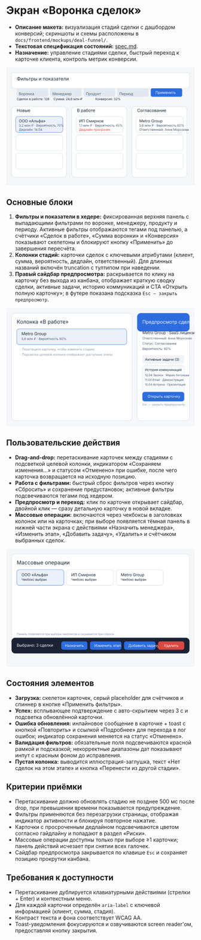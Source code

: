 # Экран «Воронка сделок»

- **Описание макета:** визуализация стадий сделки с дашбордом конверсий; скриншоты и схемы расположены в `docs/frontend/mockups/deal-funnel/`.
- **Текстовая спецификация состояний:** [spec.md](mockups/deal-funnel/spec.md).
- **Назначение:** управление стадиями сделки, быстрый переход к карточке клиента, контроль метрик конверсии.

![Список стадий](mockups/deal-funnel/deal-funnel-list.svg)

## Основные блоки
1. **Фильтры и показатели в хедере:** фиксированная верхняя панель с выпадающими фильтрами по воронке, менеджеру, продукту и периоду. Активные фильтры отображаются тегами под панелью, а счётчики «Сделок в работе», «Сумма воронки» и «Конверсия» показывают скелетоны и блокируют кнопку «Применить» до завершения пересчёта.
2. **Колонки стадий:** карточки сделок с ключевыми атрибутами (клиент, сумма, вероятность, дедлайн, ответственный). Для длинных названий включён truncation с тултипом при наведении.
3. **Правый сайдбар предпросмотра:** раскрывается по клику на карточку без выхода из канбана, отображает краткую сводку сделки, активные задачи, историю коммуникаций и CTA «Открыть полную карточку»; в футере показана подсказка `Esc — закрыть предпросмотр`.

![Предпросмотр сделки](mockups/deal-funnel/deal-funnel-preview.svg)

## Пользовательские действия
- **Drag-and-drop:** перетаскивание карточек между стадиями с подсветкой целевой колонки, индикатором «Сохраняем изменения…» и статусом «Отменено» при ошибке, после чего карточка возвращается на исходную позицию.
- **Работа с фильтрами:** быстрый сброс фильтров через кнопку «Сбросить» и сохранение предустановок; активные фильтры подсвечиваются тегами под хедером.
- **Предпросмотр и переход:** клик по карточке открывает сайдбар, двойной клик — сразу детальную карточку в новой вкладке.
- **Массовые операции:** включаются через чекбоксы в заголовках колонок или на карточках; при выборе появляется тёмная панель в нижней части экрана с действиями «Назначить менеджера», «Изменить этап», «Добавить задачу», «Удалить» и счётчиком выбранных сделок.

![Массовые действия](mockups/deal-funnel/deal-funnel-bulk-actions.svg)

## Состояния элементов
- **Загрузка:** скелетон карточек, серый placeholder для счётчиков и спиннер в кнопке «Применить фильтры».
- **Успех:** всплывающее подтверждение с авто-скрытием через 3 с и подсветка обновлённой карточки.
- **Ошибка обновления:** инлайновое сообщение в карточке + toast с кнопкой «Повторить» и ссылкой «Подробнее» для перехода в лог ошибок; индикатор сохранения меняется на статус «Отменено».
- **Валидация фильтров:** обязательные поля подсвечиваются красной рамкой и подсказкой; некорректные диапазоны дат показывают инпут с красным фоном до исправления.
- **Пустая колонка:** выводится иллюстрация-заглушка, текст «Нет сделок на этом этапе» и кнопка «Перенести из другой стадии».

## Критерии приёмки
- Перетаскивание должно обновлять стадию не позднее 500 мс после drop, при превышении времени показывается предупреждение.
- Фильтры применяются без перезагрузки страницы, отображая индикатор активности и блокируя повторное нажатие.
- Карточки с просроченным дедлайном подсвечиваются цветом согласно гайдлайну и попадают в раздел «Риски».
- Массовые операции доступны только при выборе ≥1 карточки; панель действий исчезает при снятии всех галочек.
- Сайдбар предпросмотра закрывается по клавише `Esc` и сохраняет позицию прокрутки канбана.

## Требования к доступности
- Перетаскивание дублируется клавиатурными действиями (стрелки + Enter) и контекстным меню.
- Для каждой карточки определён `aria-label` с ключевой информацией (клиент, сумма, стадия).
- Контраст текста и фона соответствует WCAG AA.
- Toast-уведомления фокусируются и озвучиваются screen reader'ом, предоставляя кнопку закрытия.
